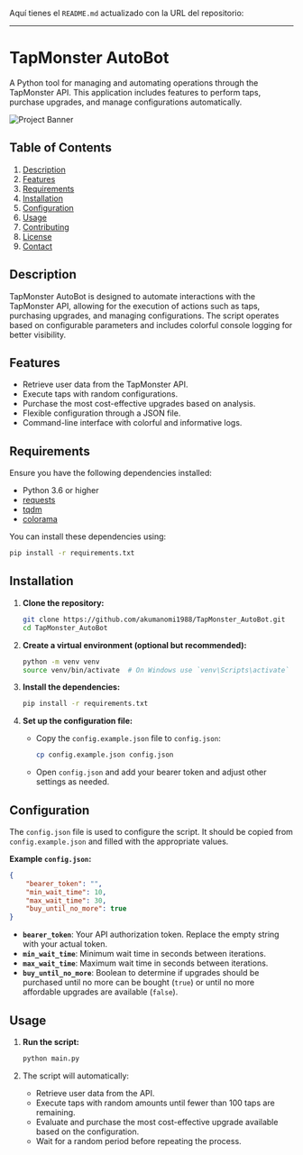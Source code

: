 Aquí tienes el `README.md` actualizado con la URL del repositorio:

---

# TapMonster AutoBot

A Python tool for managing and automating operations through the TapMonster API. This application includes features to perform taps, purchase upgrades, and manage configurations automatically.

![Project Banner](https://via.placeholder.com/1200x300?text=TapMonster+AutoBot)

## Table of Contents

1. [Description](#description)
2. [Features](#features)
3. [Requirements](#requirements)
4. [Installation](#installation)
5. [Configuration](#configuration)
6. [Usage](#usage)
7. [Contributing](#contributing)
8. [License](#license)
9. [Contact](#contact)

## Description

TapMonster AutoBot is designed to automate interactions with the TapMonster API, allowing for the execution of actions such as taps, purchasing upgrades, and managing configurations. The script operates based on configurable parameters and includes colorful console logging for better visibility.

## Features

- Retrieve user data from the TapMonster API.
- Execute taps with random configurations.
- Purchase the most cost-effective upgrades based on analysis.
- Flexible configuration through a JSON file.
- Command-line interface with colorful and informative logs.

## Requirements

Ensure you have the following dependencies installed:

- Python 3.6 or higher
- [requests](https://pypi.org/project/requests/)
- [tqdm](https://pypi.org/project/tqdm/)
- [colorama](https://pypi.org/project/colorama/)

You can install these dependencies using:

```bash
pip install -r requirements.txt
```

## Installation

1. **Clone the repository:**

    ```bash
    git clone https://github.com/akumanomi1988/TapMonster_AutoBot.git
    cd TapMonster_AutoBot
    ```

2. **Create a virtual environment (optional but recommended):**

    ```bash
    python -m venv venv
    source venv/bin/activate  # On Windows use `venv\Scripts\activate`
    ```

3. **Install the dependencies:**

    ```bash
    pip install -r requirements.txt
    ```

4. **Set up the configuration file:**

    - Copy the `config.example.json` file to `config.json`:

        ```bash
        cp config.example.json config.json
        ```

    - Open `config.json` and add your bearer token and adjust other settings as needed.

## Configuration

The `config.json` file is used to configure the script. It should be copied from `config.example.json` and filled with the appropriate values.

**Example `config.json`:**

```json
{
    "bearer_token": "",
    "min_wait_time": 10,
    "max_wait_time": 30,
    "buy_until_no_more": true
}
```

- **`bearer_token`**: Your API authorization token. Replace the empty string with your actual token.
- **`min_wait_time`**: Minimum wait time in seconds between iterations.
- **`max_wait_time`**: Maximum wait time in seconds between iterations.
- **`buy_until_no_more`**: Boolean to determine if upgrades should be purchased until no more can be bought (`true`) or until no more affordable upgrades are available (`false`).

## Usage

1. **Run the script:**

    ```bash
    python main.py
    ```

2. The script will automatically:

    - Retrieve user data from the API.
    - Execute taps with random amounts until fewer than 100 taps are remaining.
    - Evaluate and purchase the most cost-effective upgrade available based on the configuration.
    - Wait for a random period before repeating the process.
